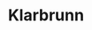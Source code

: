 ---
title: Klarbrunn
viewbox: 0 0 88.198031 16.790817
svg: m 0.08814246,0 -0.07028,7.934399 c -0.0386,4.36403 -0.012532,8.084737 0.057878,8.268229 0.1820499,0.474418 1.11554024,0.413919 1.30689704,-0.08475 0.088329,-0.230183 0.1607137,-1.336283 0.1607137,-2.457731 V 11.621512 L 2.7618815,10.602969 C 3.4320978,10.042737 4.0571741,9.6976399 4.150944,9.8366079 c 0.093767,0.138967 1.2295782,1.7094451 2.5238769,3.4897091 1.8673902,2.568531 2.4678678,3.22055 2.9078328,3.15743 C 10.652844,16.330206 10.309728,15.482155 7.766744,11.992032 L 5.2216797,8.498705 6.4913696,7.425385 C 9.2178397,5.120655 9.8365237,4.45465 9.6653357,4.008541 c -0.0922,-0.240267 -0.34448,-0.436666 -0.560173,-0.436666 -0.2156923,0 -1.9755669,1.390239 -3.9108719,3.089734 L 1.6756425,9.7518589 1.5433508,4.875671 1.4110592,0 H 0.74960076 Z M 11.465226,0 11.394946,7.90546 c -0.05101,5.750283 0.01453,8.007565 0.240295,8.279598 0.170714,0.205697 0.500075,0.337616 0.731739,0.293006 0.374415,-0.0721 0.421163,-0.99196 0.421163,-8.279598 V 0 h -0.661459 z m 22.489583,0 v 6.35 c 0,5.995976 0.03166,6.409003 0.569474,7.408333 0.701275,1.303072 1.531584,2.097042 2.739885,2.621029 1.078753,0.467807 3.606636,0.544025 4.677234,0.141076 1.212962,-0.456531 2.680436,-2.083185 3.147094,-3.488159 0.298594,-0.898968 0.400467,-1.953377 0.335897,-3.4783411 C 45.344583,7.668867 45.220422,7.185654 44.52729,6.064229 42.929621,3.479344 39.781443,2.665333 37.209908,4.172355 36.530376,4.570586 35.877111,5.164192 35.758317,5.491137 35.615119,5.885239 35.497727,5.059941 35.410017,3.042708 35.27811,0.008803 35.275807,0 34.616267,0 Z M 83.18889,3.644774 c -1.798466,-0.02287 -3.667545,0.556521 -4.705139,1.812809 -0.570884,0.854569 -0.600997,1.143658 -0.600997,5.843054 0,2.71912 0.176734,4.982909 0.176734,5.120101 0,0.462532 1.088743,0.179356 1.250569,-0.242362 0.08833,-0.230182 0.160197,-2.32523 0.160197,-4.656047 0,-4.824703 0.255454,-5.798243 1.648479,-6.283854 1.958145,-0.682613 4.469836,-0.06915 5.019331,1.225765 0.178763,0.421263 0.377751,2.7357899 0.461471,5.370215 0.143856,4.526586 0.159925,4.632464 0.732772,4.713925 0.840276,0.119486 0.937748,-0.549825 0.829923,-5.698361 C 88.0771,6.785091 88.019024,6.329276 87.469249,5.445181 86.715235,4.292811 84.987356,3.667646 83.18889,3.644774 Z M 20.255904,3.450435 c -1.20518,-0.02254 -2.495036,0.1871 -3.320211,0.615983 -1.68676,0.876692 -2.751835,3.450036 -1.7663,4.267957 0.493028,0.4091769 1.190624,-0.06778 1.190624,-0.813904 0,-0.852161 0.610278,-1.860146 1.361158,-2.248442 0.401004,-0.207367 1.45501,-0.377238 2.341976,-0.377238 1.359433,0 1.714424,0.10212 2.261877,0.649573 0.721274,0.721274 0.910705,2.508791 0.31781,3.0008509 -0.182559,0.151509 -1.343419,0.40703 -2.579687,0.567924 -4.260903,0.554532 -5.820666,1.6098251 -5.818766,3.9377441 0.0012,1.52173 0.675514,2.702579 1.883089,3.297473 1.177854,0.580256 3.960327,0.59216 5.162475,0.0217 1.183423,-0.561571 2.578016,-2.208273 2.965194,-3.500562 0.168886,-0.563687 0.306453,-2.32031 0.305924,-3.9041541 C 24.559967,5.695516 24.20147,4.747465 22.655757,3.930505 22.079352,3.625856 21.193266,3.467965 20.255904,3.450431 Z m 51.066133,0.121956 c -2.265907,4.87e-4 -3.475005,0.506993 -4.355289,1.824695 -0.570885,0.854569 -0.600481,1.143141 -0.600481,5.842538 0,2.719119 0.07921,5.023607 0.176217,5.120617 0.32706,0.327059 1.088743,0.179355 1.25057,-0.242362 0.08833,-0.230183 0.160713,-2.325747 0.160713,-4.656563 0,-4.824704 0.255454,-5.797727 1.648479,-6.283338 1.958145,-0.682613 4.469837,-0.06967 5.019331,1.225248 0.178763,0.421263 0.377234,2.7363079 0.460954,5.370732 0.143856,4.526586 0.160442,4.631947 0.733289,4.713407 0.840276,0.119486 0.937748,-0.549824 0.829923,-5.69836 C 76.560613,6.724077 76.50202,6.268779 75.952246,5.384684 75.161425,4.112968 73.779284,3.571862 71.322037,3.572391 Z m -39.811523,0.01447 c -1.003899,-0.04594 -2.511455,0.559331 -3.643705,1.603003 -1.82245,1.679873 -1.981792,2.235735 -1.981792,6.910689 0,2.245705 0.07921,4.162678 0.176217,4.259688 0.32706,0.327058 1.088743,0.179355 1.25057,-0.242362 0.08833,-0.230183 0.160713,-2.02066 0.160713,-3.979085 0,-3.0620981 0.07578,-3.709379 0.540019,-4.619357 0.600358,-1.176799 1.763543,-2.007932 3.164148,-2.26136 C 32.45823,5.026189 32.81941,4.698708 32.484615,4.073136 32.318793,3.763295 31.966831,3.607741 31.510514,3.586861 Z m 20.841105,0.001 c -1.013792,-0.0052 -2.442425,0.562395 -3.485575,1.504818 -1.871802,1.691062 -2.078943,2.390294 -2.078943,7.023344 0,2.237115 0.08443,4.151885 0.187585,4.255037 0.103153,0.103143 0.430576,0.153108 0.727604,0.110588 0.510474,-0.07307 0.547267,-0.302154 0.672311,-4.178556 C 48.48007,9.0335669 48.603453,8.025143 48.982832,7.330269 49.551337,6.288995 50.785866,5.477706 52.139746,5.25546 53.36228,5.054776 53.871851,4.535233 53.401684,3.968717 53.187695,3.710876 52.812433,3.590241 52.351619,3.587861 Z m 2.94504,0.129708 c -0.06707,-0.0027 -0.129418,0.0053 -0.182935,0.02584 -0.323327,0.124074 -0.388872,0.984758 -0.388607,5.0823779 4.84e-4,5.7915361 0.173539,6.3967621 2.11615,7.3985141 1.030877,0.531592 1.484423,0.599957 3.379639,0.510047 2.344823,-0.111239 3.061374,-0.43756 4.14445,-1.886707 0.497471,-0.665614 0.553123,-1.169058 0.632003,-5.7179971 0.0822,-4.7407269 0.06073,-5.0020109 -0.435116,-5.2673789 -0.381055,-0.203931 -0.594462,-0.1915 -0.791166,0.04599 -0.150768,0.18203 -0.308898,2.305028 -0.359668,4.8229619 -0.07376,3.6585751 -0.177195,4.6559981 -0.552938,5.3454101 -1.045217,1.917756 -5.21918,1.792696 -6.20789,-0.186035 -0.224098,-0.4485 -0.331746,-2.081977 -0.334346,-5.0741091 C 56.313035,5.213305 56.237775,4.328996 55.907474,3.998689 55.740604,3.831818 55.497857,3.725638 55.296659,3.717569 Z M 39.717248,4.894758 c 2.648693,0 3.940925,1.58419 4.100008,5.0270839 0.07709,1.6682971 -0.0059,2.1737501 -0.519865,3.1729331 -0.336258,0.653668 -1.016041,1.457341 -1.510502,1.785937 -1.61711,1.074655 -4.185845,0.600776 -5.311304,-0.979785 -1.187377,-1.667518 -1.36147,-5.2191761 -0.341581,-6.965466 0.76819,-1.315322 2.041537,-2.040703 3.583244,-2.040703 z m -16.6703,4.7811039 -0.150379,1.4567581 c -0.179948,1.743521 -0.827235,2.941469 -2.025716,3.749126 -2.307953,1.555329 -5.534411,-0.04306 -4.931998,-2.443262 0.237655,-0.946896 1.136721,-1.427317 3.500561,-1.870687 1.144082,-0.214588 2.423745,-0.502789 2.843754,-0.6407881 z
---